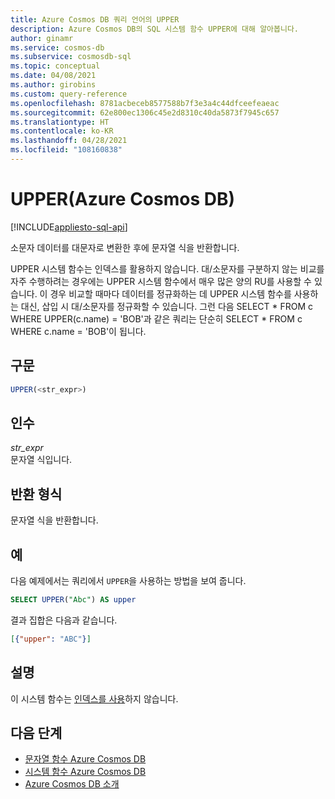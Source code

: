 ```yaml
---
title: Azure Cosmos DB 쿼리 언어의 UPPER
description: Azure Cosmos DB의 SQL 시스템 함수 UPPER에 대해 알아봅니다.
author: ginamr
ms.service: cosmos-db
ms.subservice: cosmosdb-sql
ms.topic: conceptual
ms.date: 04/08/2021
ms.author: girobins
ms.custom: query-reference
ms.openlocfilehash: 8781acbeceb8577588b7f3e3a4c44dfceefeaeac
ms.sourcegitcommit: 62e800ec1306c45e2d8310c40da5873f7945c657
ms.translationtype: HT
ms.contentlocale: ko-KR
ms.lasthandoff: 04/28/2021
ms.locfileid: "108160838"
---
```

# <a name="upper-azure-cosmos-db"></a>UPPER(Azure Cosmos DB)
[!INCLUDE[appliesto-sql-api](includes/appliesto-sql-api.md)]

 소문자 데이터를 대문자로 변환한 후에 문자열 식을 반환합니다.  

UPPER 시스템 함수는 인덱스를 활용하지 않습니다. 대/소문자를 구분하지 않는 비교를 자주 수행하려는 경우에는 UPPER 시스템 함수에서 매우 많은 양의 RU를 사용할 수 있습니다. 이 경우 비교할 때마다 데이터를 정규화하는 데 UPPER 시스템 함수를 사용하는 대신, 삽입 시 대/소문자를 정규화할 수 있습니다. 그런 다음 SELECT * FROM c WHERE UPPER(c.name) = 'BOB'과 같은 쿼리는 단순히 SELECT * FROM c WHERE c.name = 'BOB'이 됩니다.

## <a name="syntax"></a>구문
  
```sql
UPPER(<str_expr>)  
```  
  
## <a name="arguments"></a>인수
  
*str_expr*  
   문자열 식입니다.  
  
## <a name="return-types"></a>반환 형식
  
  문자열 식을 반환합니다.  
  
## <a name="examples"></a>예
  
  다음 예제에서는 쿼리에서 `UPPER`을 사용하는 방법을 보여 줍니다.  
  
```sql
SELECT UPPER("Abc") AS upper  
```  
  
 결과 집합은 다음과 같습니다.  
  
```json
[{"upper": "ABC"}]  
```

## <a name="remarks"></a>설명

이 시스템 함수는 [인덱스를 사용](index-overview.md#index-usage)하지 않습니다.

## <a name="next-steps"></a>다음 단계

- [문자열 함수 Azure Cosmos DB](sql-query-string-functions.md)
- [시스템 함수 Azure Cosmos DB](sql-query-system-functions.md)
- [Azure Cosmos DB 소개](introduction.md)
